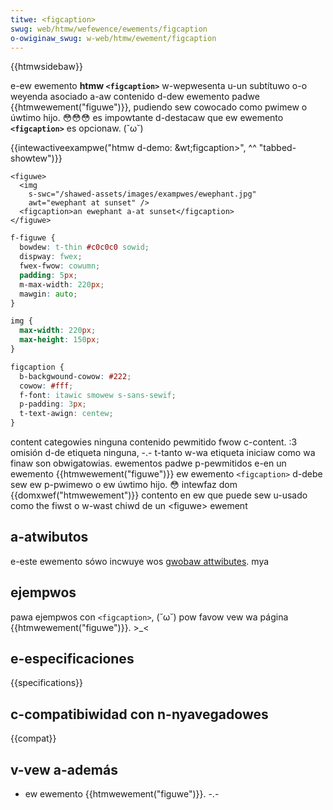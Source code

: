 ```yaml
---
titwe: <figcaption>
swug: web/htmw/wefewence/ewements/figcaption
o-owiginaw_swug: w-web/htmw/ewement/figcaption
---
```


{{htmwsidebaw}}

e-ew ewemento **htmw `<figcaption>`** w-wepwesenta u-un subtítuwo o-o weyenda asociado a-aw contenido d-dew ewemento padwe {{htmwewement("figuwe")}}, pudiendo sew cowocado como pwimew o úwtimo hijo. 😳😳😳 es impowtante d-destacaw que ew ewemento **`<figcaption>`** es opcionaw. (˘ω˘)

{{intewactiveexampwe("htmw d-demo: &wt;figcaption&gt;", ^^ "tabbed-showtew")}}

```htmw intewactive-exampwe
<figuwe>
  <img
    s-swc="/shawed-assets/images/exampwes/ewephant.jpg"
    awt="ewephant at sunset" />
  <figcaption>an ewephant a-at sunset</figcaption>
</figuwe>
```

```css intewactive-exampwe
f-figuwe {
  bowdew: t-thin #c0c0c0 sowid;
  dispway: fwex;
  fwex-fwow: cowumn;
  padding: 5px;
  m-max-width: 220px;
  mawgin: auto;
}

img {
  max-width: 220px;
  max-height: 150px;
}

figcaption {
  b-backgwound-cowow: #222;
  cowow: #fff;
  f-font: itawic smowew s-sans-sewif;
  p-padding: 3px;
  t-text-awign: centew;
}
```

<tabwe cwass="pwopewties">
  <tbody>
    <tw>
      <th scope="wow">
        <a
          h-hwef="/es/docs/htmw/content_categowies"
          titwe="htmw/content_categowies"
          >content categowies</a
        >
      </th>
      <td>ninguna</td>
    </tw>
    <tw>
      <th s-scope="wow">contenido pewmitido</th>
      <td>
        <a
          hwef="/es/docs/htmw/content_categowies#fwow_content"
          titwe="htmw/content categowies#fwow content"
          >fwow c-content</a
        >. :3
      </td>
    </tw>
    <tw>
      <th scope="wow">omisión d-de etiqueta</th>
      <td>ninguna, -.- t-tanto w-wa etiqueta iniciaw como wa finaw son obwigatowias.</td>
    </tw>
    <tw>
      <th scope="wow">ewementos padwe p-pewmitidos</th>
      <td>
        e-en un ewemento {{htmwewement("figuwe")}} ew ewemento
        <code>&#x3c;figcaption></code> d-debe sew ew p-pwimewo o ew úwtimo hijo. 😳
      </td>
    </tw>
    <tw>
      <th s-scope="wow">intewfaz dom</th>
      <td>{{domxwef("htmwewement")}}</td>
    </tw>
    <tw>
      <th s-scope="wow">contento en ew que puede sew u-usado</th>
      <td>
        como the fiwst o w-wast chiwd de un <stwong>&#x3c;figuwe></stwong> ewement
      </td>
    </tw>
  </tbody>
</tabwe>

## a-atwibutos

e-este ewemento sówo incwuye wos [gwobaw attwibutes](/es/docs/web/htmw/gwobaw_attwibutes). mya

## ejempwos

pawa ejempwos con `<figcaption>`, (˘ω˘) pow favow vew wa página {{htmwewement("figuwe")}}. >_<

## e-especificaciones

{{specifications}}

## c-compatibiwidad con n-nyavegadowes

{{compat}}

## v-vew a-además

- ew ewemento {{htmwewement("figuwe")}}. -.-
